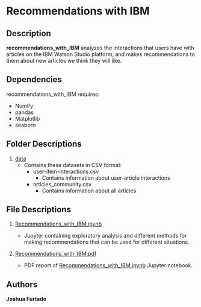 # Recommendations with IBM

## Description

**recommendations_with_IBM** analyzes the interactions that users have with articles on the IBM Watson Studio platform, and makes recommendations to them about new articles we think they will like.

## Dependencies

recommendations_with_IBM requires:

- NumPy
- pandas
- Matplotlib
- seaborn

## Folder Descriptions

1. [data](https://github.com/joshua-furtado/recommendations_with_IBM/tree/main/data)
	- Contains these datasets in CSV format:  
		- user-item-interactions.csv
			- Contains information about user-article interactions
		- articles_community.csv
			- Contains information about all articles

## File Descriptions

1. [Recommendations_with_IBM.ipynb](https://github.com/joshua-furtado/recommendations_with_IBM/blob/main/Recommendations_with_IBM.ipynb)
	- Jupyter containing exploratory analysis and different methods for making recommendations that can be used for different situations.

2. [Recommendations_with_IBM.pdf](https://github.com/joshua-furtado/recommendations_with_IBM/blob/main/Recommendations_with_IBM.pdf)
	- PDF report of [Recommendations_with_IBM.ipynb](https://github.com/joshua-furtado/recommendations_with_IBM/blob/main/Recommendations_with_IBM.ipynb) Jupyter notebook.

## Authors

**Joshua Furtado**
